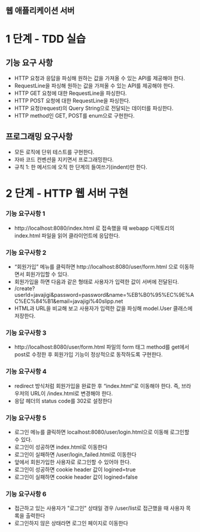 ## 웹 애플리케이션 서버

# 1 단계 - TDD 실습
## 기능 요구 사항
* HTTP 요청과 응답을 파싱해 원하는 값을 가져올 수 있는 API를 제공해야 한다.
* RequestLine을 파싱해 원하는 값을 가져올 수 있는 API를 제공해야 한다.
* HTTP GET 요청에 대한 RequestLine을 파싱한다.
* HTTP POST 요청에 대한 RequestLine을 파싱한다.
* HTTP 요청(request)의 Query String으로 전달되는 데이터를 파싱한다.
* HTTP method인 GET, POST를 enum으로 구현한다.

## 프로그래밍 요구사항
* 모든 로직에 단위 테스트를 구현한다.
* 자바 코드 컨벤션을 지키면서 프로그래밍한다.
* 규칙 1: 한 메서드에 오직 한 단계의 들여쓰기(indent)만 한다.

# 2 단계 - HTTP 웹 서버 구현
### 기능 요구사항 1
* http://localhost:8080/index.html 로 접속했을 때 webapp 디렉토리의 index.html 파일을 읽어 클라이언트에 응답한다.

### 기능 요구사항 2
* “회원가입” 메뉴를 클릭하면 http://localhost:8080/user/form.html 으로 이동하면서 회원가입할 수 있다. 
* 회원가입을 하면 다음과 같은 형태로 사용자가 입력한 값이 서버에 전달된다.
* /create?userId=javajigi&password=password&name=%EB%B0%95%EC%9E%AC%EC%84%B1&email=javajigi%40slipp.net
* HTML과 URL을 비교해 보고 사용자가 입력한 값을 파싱해 model.User 클래스에 저장한다.

### 기능 요구사항 3
* http://localhost:8080/user/form.html 파일의 form 태그 method를 get에서 post로 수정한 후 회원가입 기능이 정상적으로 동작하도록 구현한다.

### 기능 요구사항 4
* redirect 방식처럼 회원가입을 완료한 후 “index.html”로 이동해야 한다. 즉, 브라우저의 URL이 /index.html로 변경해야 한다.
* 응답 헤더의 status code를 302로 설정한다

### 기능 요구사항 5
* 로그인 메뉴를 클릭하면 localhost:8080/user/login.html으로 이동해 로그인할 수 있다. 
* 로그인이 성공하면 index.html로 이동한다
* 로그인이 실패하면 /user/login_failed.html로 이동한다
* 앞에서 회원가입한 사용자로 로그인할 수 있어야 한다.
* 로그인이 성공하면 cookie header 값이 logined=true
* 로그인이 실패하면 cookie header 값이 logined=false

### 기능 요구사항 6
* 접근하고 있는 사용자가 "로그인" 상태일 경우 /user/list로 접근했을 때 사용자 목록을 출력한다
* 로그인하지 않은 상태라면 로그인 페이지로 이동한다